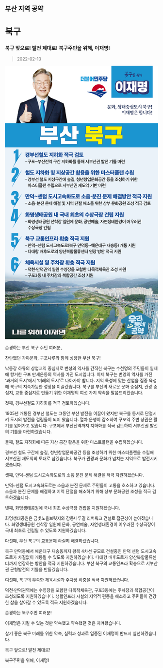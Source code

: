 ## 부산 지역 공약

# 북구

### 북구 앞으로! 발전 제대로! 북구주민을 위해, 이재명!
> 2022-02-10

![북구 지역공약](./005_002_008.png)

존경하는 부산 북구 주민 여러분, 

 

찬란했던 가야문화, 구포나루와 함께 성장한 부산 북구!

 

낙동강 하류의 상업교역 중심지로 번성의 역사를 간직한 북구는 수천명의 주민들이 일제에 항거한 구포 만세운동의 역사를 가진 도시입니다. 이제 북구는 번영의 역사를 가진 ‘과거의 도시’에서 ‘미래의 도시’로 나아가야 합니다. 지역 특성에 맞는 산업을 집중 육성해 북구의 지속가능한 성장을 이끌겠습니다. 북구를 부산의 새로운 문화 중심지, 관광 중심지, 교통 중심지로 만들기 위한 이재명의 여섯 가지 약속을 말씀드리겠습니다.  

 

첫째, 경부선철도 지하화를 적극 검토하겠습니다.

1905년 개통된 경부선 철도는 그동안 부산 발전을 이끌어 왔지만 북구를 동서로 단절시켜 도시의 발전을 걸림돌이 되어 왔습니다. 열차 운행이 감소하여 구포역 주변 상권은 활기를 잃어가고 있습니다. 구포에서 부산진역까지 지하화를 적극 검토하여 서부산권 발전의 기틀을 마련하겠습니다.

 

둘째, 철도 지하화에 따른 지상 공간 활용을 위한 마스트플랜을 수립하겠습니다. 

경부선 철도 구간에 숲길, 청년창업문화공간 등을 조성하기 위한 마스터플랜을 수립해 서부산권 재도약의 토대로 삼겠습니다. 북구가 관광과 문화가 넘치는 지역으로 발전시키겠습니다.  

 

셋째, 만덕-센텀 도시고속화도로의 소음·분진 문제 해결을 적극 지원하겠습니다. 

만덕~센텀 도시고속화도로는 소음과 분진 문제로 주민들이 고통을 호소하고 있습니다. 소음과 분진 문제를 해결하고 지역 단절을 해소하기 위해 상부 문화공원 조성을 적극 검토하겠습니다.

 

넷째, 화명생태공원에 국내 최초 수상극장 건립을 지원하겠습니다.

화명생태공원은 금빛노을브릿지와 감동나루길 리버워크 건설로 접근성이 높아졌습니다. 화명생태공원 선착장 일원에 문화, 공연예술, 자연생태환경이 어우러진 수상극장이 국내 최초로 건립될 수 있도록 지원하겠습니다.

 

다섯째, 부산 북구의 교통문제 확실히 해결하겠습니다.

북구 만덕동에서 해운대구 재송동까지 왕복 4차선 규모로 건설중인 만덕 센텀 도시고속도로가 차질없이 개통될 수 있도록 지원하겠습니다. 다대항 배후도로가 양산복합물류센터까지 연장하는 방안을 적극 지원하겠습니다. 부산 북구의 교통인프라 확충으로 서부산권 균형발전의 기틀을 만들겠습니다.

 

여섯째, 북구의 부족한 체육시설과 주차장 확충을 적극 지원하겠습니다.

덕천·만덕권역에는 수영장을 포함한 다목적체육관, 구포3동에는 주차장과 복합공간이 조성되도록 지원하겠습니다. 생활인프라 시설의 지역적 편중을 해소하고 주민들이 건강한 삶을 살아갈 수 있도록 적극 지원하겠습니다.

 

 

존경하는 북구주민 여러분!

 

이재명은 지킬 수 있는 것만 약속했고 약속했던 것은 지켜왔습니다.

살기 좋은 북구 미래를 위한 약속, 실력과 성과로 입증된 이재명이 반드시 실천하겠습니다.

 

북구 앞으로! 발전 제대로! 

북구주민을 위해, 이재명! 

						
